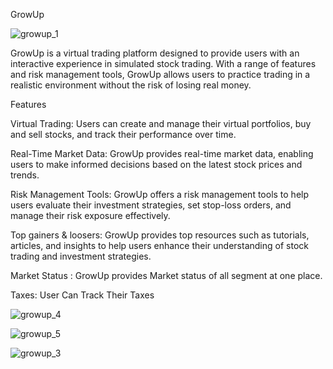 GrowUp

![growup_1](https://github.com/user-attachments/assets/7ff51f5e-d5a8-421a-9b09-e2fe9d321a9c)

GrowUp is a virtual trading platform designed to provide users with an interactive experience in simulated stock trading. With a range of features and risk management tools,
GrowUp allows users to practice trading in a realistic environment without the risk of losing real money.

Features

Virtual Trading: Users can create and manage their virtual portfolios, buy and sell stocks, and track their performance over time.

Real-Time Market Data: GrowUp provides real-time market data, enabling users to make informed decisions based on the latest stock prices and trends.

Risk Management Tools: GrowUp offers a risk management tools to help users evaluate their investment strategies, set stop-loss orders, and manage their risk exposure effectively.

Top gainers & loosers: GrowUp provides top resources such as tutorials, articles, and insights to help users enhance their understanding of stock trading and investment strategies.

Market Status : GrowUp provides Market status of all segment at one place.

Taxes: User Can Track Their Taxes 

![growup_4](https://github.com/user-attachments/assets/ead4e54e-ed71-4b57-b105-e9c380e4d3b9)

![growup_5](https://github.com/user-attachments/assets/729d1e83-1f1c-4f5d-83b9-5ee8cfb7bfcc)

![growup_3](https://github.com/user-attachments/assets/c53ee165-c6d3-440e-8509-67eeb4f8b8c5)

